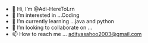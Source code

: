 - 👋 Hi, I’m @Adi-HereToLrn
- 👀 I’m interested in ...Coding 
- 🌱 I’m currently learning ...java and python
- 💞️ I’m looking to collaborate on ...
- 📫 How to reach me ... adityasahoo2003@gmail.com

<!---
Adi-HereToLrn/Adi-HereToLrn is a ✨ special ✨ repository because its `README.md` (this file) appears on your GitHub profile.
You can click the Preview link to take a look at your changes.
--->
